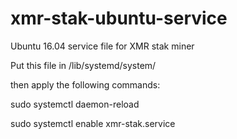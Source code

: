 # xmr-stak-ubuntu-service
Ubuntu 16.04 service file for XMR stak miner

Put this file in /lib/systemd/system/


then apply the following commands:


sudo systemctl daemon-reload

sudo systemctl enable xmr-stak.service
